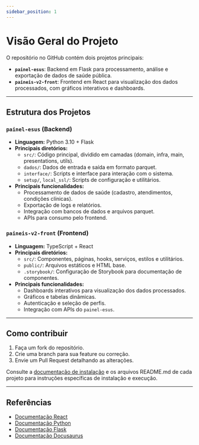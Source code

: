 ```yaml
---
sidebar_position: 1
---
```


# Visão Geral do Projeto

O repositório no GitHub contém dois projetos principais:

- **`painel-esus`**: Backend em Flask para processamento, análise e exportação de dados de saúde pública.
- **`paineis-v2-front`**: Frontend em React para visualização dos dados processados, com gráficos interativos e dashboards.

---

## Estrutura dos Projetos

### `painel-esus` (Backend)

- **Linguagem:** Python 3.10 + Flask
- **Principais diretórios:**
  - `src/`: Código principal, dividido em camadas (domain, infra, main, presentations, utils).
  - `dados/`: Dados de entrada e saída em formato parquet.
  - `interface/`: Scripts e interface para interação com o sistema.
  - `setup/`, `local_ssl/`: Scripts de configuração e utilitários.
- **Principais funcionalidades:**
  - Processamento de dados de saúde (cadastro, atendimentos, condições clínicas).
  - Exportação de logs e relatórios.
  - Integração com bancos de dados e arquivos parquet.
  - APIs para consumo pelo frontend.

### `paineis-v2-front` (Frontend)

- **Linguagem:** TypeScript + React
- **Principais diretórios:**
  - `src/`: Componentes, páginas, hooks, serviços, estilos e utilitários.
  - `public/`: Arquivos estáticos e HTML base.
  - `.storybook/`: Configuração de Storybook para documentação de componentes.
- **Principais funcionalidades:**
  - Dashboards interativos para visualização dos dados processados.
  - Gráficos e tabelas dinâmicas.
  - Autenticação e seleção de perfis.
  - Integração com APIs do `painel-esus`.

---

## Como contribuir

1. Faça um fork do repositório.
2. Crie uma branch para sua feature ou correção.
3. Envie um Pull Request detalhando as alterações.

Consulte a [documentação de instalação](/docs/category/instalação) e os arquivos README.md de cada projeto para instruções específicas de instalação e execução.

---

## Referências

- [Documentação React](https://react.dev/)
- [Documentação Python](https://docs.python.org/3/)
- [Documentação Flask](https://flask.palletsprojects.com/en/stable/)
- [Documentação Docusaurus](https://docusaurus.io/docs)

